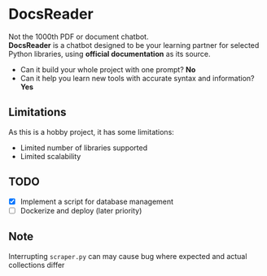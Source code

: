 # DocsReader

Not the 1000th PDF or document chatbot.  
**DocsReader** is a chatbot designed to be your learning partner for selected Python libraries, using **official documentation** as its source.  

- Can it build your whole project with one prompt? **No**  
- Can it help you learn new tools with accurate syntax and information? **Yes**  


## Limitations

As this is a hobby project, it has some limitations:
- Limited number of libraries supported
- Limited scalability


## TODO

- [x] Implement a script for database management
- [ ] Dockerize and deploy (later priority)  

## Note
Interrupting `scraper.py` can may cause bug where expected and actual collections differ

